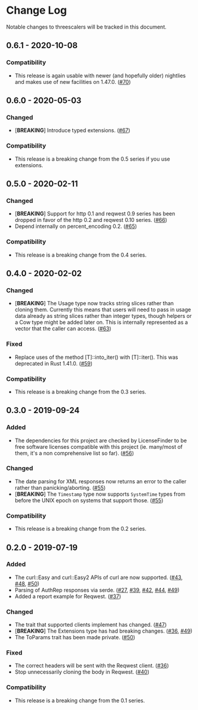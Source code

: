 # Change Log

Notable changes to threescalers will be tracked in this document.

## 0.6.1 - 2020-10-08

### Compatibility

- This release is again usable with newer (and hopefully older) nightlies and makes
  use of new facilities on 1.47.0. ([#70](https://github.com/3scale-rs/threescalers/pull/70))

## 0.6.0 - 2020-05-03

### Changed

- [__BREAKING__] Introduce typed extensions. ([#67](https://github.com/3scale-rs/threescalers/pull/67))

### Compatibility

- This release is a breaking change from the 0.5 series if you use extensions.

## 0.5.0 - 2020-02-11

### Changed

- [__BREAKING__] Support for http 0.1 and reqwest 0.9 series has been dropped in favor
  of the http 0.2 and reqwest 0.10 series. ([#66](https://github.com/3scale-rs/threescalers/pull/66))
- Depend internally on percent_encoding 0.2. ([#65](https://github.com/3scale-rs/threescalers/pull/65))

### Compatibility

- This release is a breaking change from the 0.4 series.

## 0.4.0 - 2020-02-02

### Changed

- [__BREAKING__] The Usage type now tracks string slices rather than cloning them.
  Currently this means that users will need to pass in usage data already as string
  slices rather than integer types, though helpers or a Cow type might be added
  later on. This is internally represented as a vector that the caller can access.
  ([#63](https://github.com/3scale-rs/threescalers/pull/63))

### Fixed

- Replace uses of the method [T]::into_iter() with [T]::iter(). This was deprecated
  in Rust 1.41.0. ([#59](https://github.com/3scale-rs/threescalers/pull/59))

### Compatibility

- This release is a breaking change from the 0.3 series.

## 0.3.0 - 2019-09-24

### Added

- The dependencies for this project are checked by LicenseFinder to be free
  software licenses compatible with this project (ie. many/most of them, it's
  a non comprehensive list so far). ([#56](https://github.com/3scale-rs/threescalers/pull/56))

### Changed

- The date parsing for XML responses now returns an error to the caller rather
  than panicking/aborting. ([#55](https://github.com/3scale-rs/threescalers/pull/55))
- [__BREAKING__] The `Timestamp` type now supports `SystemTime` types from
  before the UNIX epoch on systems that support those. ([#55](https://github.com/3scale-rs/threescalers/pull/55))

### Compatibility

- This release is a breaking change from the 0.2 series.

## 0.2.0 - 2019-07-19

### Added

- The curl::Easy and curl::Easy2 APIs of curl are now supported. ([#43](https://github.com/3scale-rs/threescalers/pull/43), [#48](https://github.com/3scale-rs/threescalers/pull/48), [#50](https://github.com/3scale-rs/threescalers/pull/50))
- Parsing of AuthRep responses via serde. ([#27](https://github.com/3scale-rs/threescalers/pull/27), [#39](https://github.com/3scale-rs/threescalers/pull/39), [#42](https://github.com/3scale-rs/threescalers/pull/42), [#44](https://github.com/3scale-rs/threescalers/pull/44), [#49](https://github.com/3scale-rs/threescalers/pull/49))
- Added a report example for Reqwest. ([#37](https://github.com/3scale-rs/threescalers/pull/37))

### Changed

- The trait that supported clients implement has changed. ([#47](https://github.com/3scale-rs/threescalers/pull/47))
- [__BREAKING__] The Extensions type has had breaking changes. ([#36](https://github.com/3scale-rs/threescalers/pull/36), [#49](https://github.com/3scale-rs/threescalers/pull/49))
- The ToParams trait has been made private. ([#50](https://github.com/3scale-rs/threescalers/pull/50))

### Fixed

- The correct headers will be sent with the Reqwest client. ([#36](https://github.com/3scale-rs/threescalers/pull/36))
- Stop unnecessarily cloning the body in Reqwest. ([#40](https://github.com/3scale-rs/threescalers/pull/40))

### Compatibility

- This release is a breaking change from the 0.1 series.
